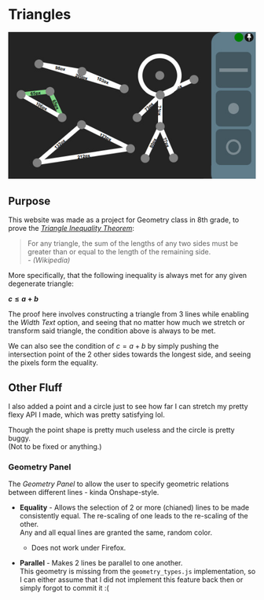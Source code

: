 # Triangles

![Banner](./public/assets/banner.jpg)

## Purpose
This website was made as a project for Geometry class in 8th grade, to prove the *[Triangle Inequality Theorem](https://en.wikipedia.org/wiki/Triangle_inequality)*:

> For any triangle, the sum of the lengths of any two sides must be greater than or equal to the length of the remaining side.  
*\- (Wikipedia)*

More specifically, that the following inequality is always met for any given degenerate triangle:

**$c \leq a+b$**

The proof here involves constructing a triangle from 3 lines while enabling the *Width Text* option, and seeing that no matter how much we stretch or transform said triangle, the condition above is always to be met.

We can also see the condition of $c = a+b$ by simply pushing the intersection point of the 2 other sides towards the longest side, and seeing the pixels form the equality.

## Other Fluff

I also added a point and a circle just to see how far I can stretch my pretty flexy API I made, which was pretty satisfying lol.

Though the point shape is pretty much useless and the circle is pretty buggy.  
(Not to be fixed or anything.)

### Geometry Panel

The *Geometry Panel* to allow the user to specify geometric relations between different lines - kinda Onshape-style.

- **Equality** - Allows the selection of 2 or more (chianed) lines to be made consistently equal. The re-scaling of one leads to the re-scaling of the other.  
    Any and all equal lines are granted the same, random color.
    - Does not work under Firefox.

- **Parallel** - Makes 2 lines be parallel to one another.  
    This geometry is missing from the `geometry_types.js` implementation, so I can either assume that I did not implement this feature back then or simply forgot to commit it :\(